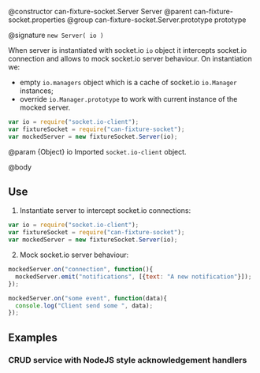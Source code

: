 @constructor can-fixture-socket.Server Server
@parent can-fixture-socket.properties
@group can-fixture-socket.Server.prototype prototype

@signature `new Server( io )`

When server is instantiated with socket.io `io` object it intercepts socket.io connection and allows to mock socket.io server behaviour. On instantiation we:
  - empty `io.managers` object which is a cache of socket.io `io.Manager` instances;
  - override `io.Manager.prototype` to work with current instance of the mocked server.
  
```js
var io = require("socket.io-client");
var fixtureSocket = require("can-fixture-socket");
var mockedServer = new fixtureSocket.Server(io);
```

@param {Object} io Imported `socket.io-client` object.

@body

## Use

1. Instantiate server to intercept socket.io connections:
```js
var io = require("socket.io-client");
var fixtureSocket = require("can-fixture-socket");
var mockedServer = new fixtureSocket.Server(io);
```

2. Mock socket.io server behaviour:
```js
mockedServer.on("connection", function(){
  mockedServer.emit("notifications", [{text: "A new notification"}]);
});

mockedServer.on("some event", function(data){
  console.log("Client send some ", data);
});
```

## Examples

### CRUD service with NodeJS style acknowledgement handlers

